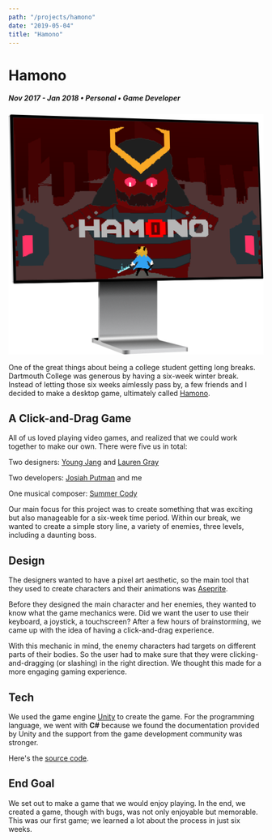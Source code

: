 ```yaml
---
path: "/projects/hamono"
date: "2019-05-04"
title: "Hamono"
---
```


# Hamono

##### Nov 2017 - Jan 2018 • Personal • Game Developer

![](../images/hamono.png)

One of the great things about being a college student getting 
long breaks. Dartmouth College was generous by having 
a six-week winter break. Instead of letting those six 
weeks aimlessly pass by, a few friends and I decided to make a 
desktop game, ultimately called 
[Hamono](https://hamono.surge.sh).

## A Click-and-Drag Game
All of us loved playing video games, and realized that we 
could work together to make our own. There were five us in 
total:

Two designers: [Young Jang](https://www.linkedin.com/in/youngjang19/) 
and [Lauren Gray](https://www.linkedin.com/in/lauren-gray-459988161/)

Two developers: [Josiah Putman](https://www.linkedin.com/in/josiah-putman-77b25a127/) 
and me

One musical composer: [Summer Cody](https://www.linkedin.com/in/summercody/)

Our main focus for this project was to create something that 
was exciting but also manageable for a six-week time period. 
Within our break, we wanted to create a simple story line, a
variety of enemies, three levels, including a daunting boss.

## Design
The designers wanted to have a pixel art aesthetic, so the 
main tool that they used to create characters and their 
animations was [Aseprite](https://www.aseprite.org/).

Before they designed the main character and her enemies, 
they wanted to know what the game mechanics were. Did we 
want the user to use their keyboard, a joystick, a touchscreen? 
After a few hours of brainstorming, we came up with the idea 
of having a click-and-drag experience.

With this mechanic in mind, the enemy characters had targets 
on different parts of their bodies. So the user had to make sure 
that they were clicking-and-dragging (or slashing) in the right 
direction. We thought this made for a more engaging gaming 
experience.

## Tech
We used the game engine [Unity](https://unity.com) to create 
the game. For the programming language, we went with **C#** 
because we found the documentation provided by Unity and the 
support from the game development community was stronger. 

Here's the [source code](https://github.com/Katsutoshii/Hamono).

## End Goal
We set out to make a game that we would enjoy playing. In the 
end, we created a game, though with bugs, was not only enjoyable 
but memorable. This was our first game; we learned a lot about the 
process in just six weeks.
